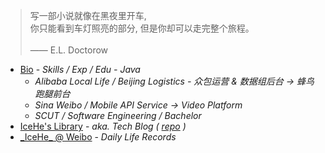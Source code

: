 <!-- > 好记性不如烂博客 -->

<!-- Done is better than perfect. -->

> 写一部小说就像在黑夜里开车, <br/>你只能看到车灯照亮的部分, 但是你却可以走完整个旅程。<br/><br/>—— E.L. Doctorow

- [Bio](/marks/bio.md) - _Skills / Exp / Edu - Java_
    - _Alibaba Local Life / Beijing Logistics - 众包运营 & 数据组后台 → 蜂鸟跑腿前台_
    - _Sina Weibo / Mobile API Service → Video Platform_
    - _SCUT / Software Engineering / Bachelor_
- [IceHe's Library](https://icehe.xyz/#/) - _aka. Tech Blog ( [repo](https://github.com/IceHe/lib) )_
- [\_IceHe\_ @ Weibo](https://weibo.com/icedes) - _Daily Life Records_

<!-- ### Hi there 👋 -->

<!--
**IceHe/IceHe** is a ✨ _special_ ✨ repository because its `README.md` (this file) appears on your GitHub profile.

Here are some ideas to get you started:

- 🔭 I’m currently working on ...
- 🌱 I’m currently learning ...
- 👯 I’m looking to collaborate on ...
- 🤔 I’m looking for help with ...
- 💬 Ask me about ...
- 📫 How to reach me: ...
- 😄 Pronouns: ...
- ⚡ Fun fact: ...
-->
